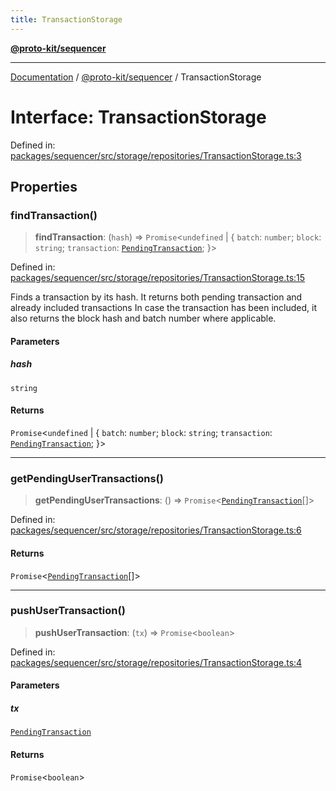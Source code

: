 ```yaml
---
title: TransactionStorage
---
```


[**@proto-kit/sequencer**](../README.md)

***

[Documentation](../../../README.md) / [@proto-kit/sequencer](../README.md) / TransactionStorage

# Interface: TransactionStorage

Defined in: [packages/sequencer/src/storage/repositories/TransactionStorage.ts:3](https://github.com/proto-kit/framework/blob/28efa802e3737fc3b77339148b307ef7246f3ef1/packages/sequencer/src/storage/repositories/TransactionStorage.ts#L3)

## Properties

### findTransaction()

> **findTransaction**: (`hash`) => `Promise`\<`undefined` \| \{ `batch`: `number`; `block`: `string`; `transaction`: [`PendingTransaction`](../classes/PendingTransaction.md); \}\>

Defined in: [packages/sequencer/src/storage/repositories/TransactionStorage.ts:15](https://github.com/proto-kit/framework/blob/28efa802e3737fc3b77339148b307ef7246f3ef1/packages/sequencer/src/storage/repositories/TransactionStorage.ts#L15)

Finds a transaction by its hash.
It returns both pending transaction and already included transactions
In case the transaction has been included, it also returns the block hash
and batch number where applicable.

#### Parameters

##### hash

`string`

#### Returns

`Promise`\<`undefined` \| \{ `batch`: `number`; `block`: `string`; `transaction`: [`PendingTransaction`](../classes/PendingTransaction.md); \}\>

***

### getPendingUserTransactions()

> **getPendingUserTransactions**: () => `Promise`\<[`PendingTransaction`](../classes/PendingTransaction.md)[]\>

Defined in: [packages/sequencer/src/storage/repositories/TransactionStorage.ts:6](https://github.com/proto-kit/framework/blob/28efa802e3737fc3b77339148b307ef7246f3ef1/packages/sequencer/src/storage/repositories/TransactionStorage.ts#L6)

#### Returns

`Promise`\<[`PendingTransaction`](../classes/PendingTransaction.md)[]\>

***

### pushUserTransaction()

> **pushUserTransaction**: (`tx`) => `Promise`\<`boolean`\>

Defined in: [packages/sequencer/src/storage/repositories/TransactionStorage.ts:4](https://github.com/proto-kit/framework/blob/28efa802e3737fc3b77339148b307ef7246f3ef1/packages/sequencer/src/storage/repositories/TransactionStorage.ts#L4)

#### Parameters

##### tx

[`PendingTransaction`](../classes/PendingTransaction.md)

#### Returns

`Promise`\<`boolean`\>
